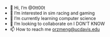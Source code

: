 - 👋 Hi, I’m @0tt00t
- 👀 I’m interested in sim racing and gaming
- 🌱 I’m currently learning computer science
- 💞️ I’m looking to collaborate on I DON'T KNOW
- 📫 How to reach me orzmeng@ucdavis.edu

<!---
0tt00t/0tt00t is a ✨ special ✨ repository because its `README.md` (this file) appears on your GitHub profile.
You can click the Preview link to take a look at your changes.
--->
